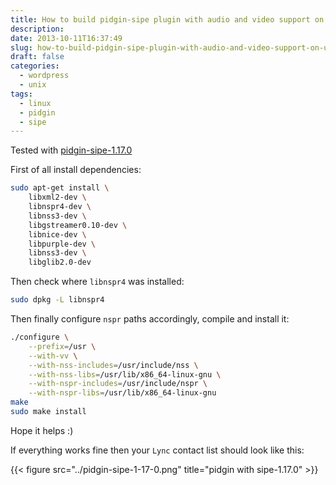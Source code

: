 ```yaml
---
title: How to build pidgin-sipe plugin with audio and video support on ubuntu/linux mint
description: 
date: 2013-10-11T16:37:49
slug: how-to-build-pidgin-sipe-plugin-with-audio-and-video-support-on-ubuntulinux-mint
draft: false
categories:
  - wordpress
  - unix
tags:
  - linux
  - pidgin
  - sipe
---
```



Tested with [pidgin-sipe-1.17.0](https://sourceforge.net/projects/sipe/files/sipe/)

First of all install dependencies: 
```bash
sudo apt-get install \
    libxml2-dev \
    libnspr4-dev \
    libnss3-dev \
    libgstreamer0.10-dev \
    libnice-dev \
    libpurple-dev \
    libnss3-dev \
    libglib2.0-dev
```

Then check where `libnspr4` was installed:
```bash
sudo dpkg -L libnspr4
```

Then finally configure `nspr` paths accordingly, compile and install it: 

```bash
./configure \
    --prefix=/usr \
    --with-vv \
    --with-nss-includes=/usr/include/nss \
    --with-nss-libs=/usr/lib/x86_64-linux-gnu \
    --with-nspr-includes=/usr/include/nspr \
    --with-nspr-libs=/usr/lib/x86_64-linux-gnu 
make 
sudo make install
```

Hope it helps :) 

If everything works fine then your `Lync` contact list should look like this: 

{{< figure src="../pidgin-sipe-1-17-0.png" title="pidgin with sipe-1.17.0" >}}
